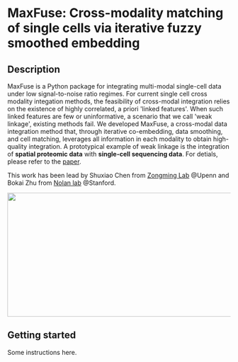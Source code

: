 # MaxFuse: Cross-modality matching of single cells via iterative fuzzy smoothed embedding

## Description

MaxFuse is a Python package for integrating multi-modal single-cell data under low signal-to-noise ratio regimes. For current single cell cross modality integation methods, the feasibility of cross-modal integration relies on the existence of highly correlated, a priori 'linked features'.  When such linked features are few or uninformative, a scenario that we call 'weak linkage', existing methods fail.  We developed MaxFuse, a cross-modal data integration method that, through iterative co-embedding, data smoothing, and cell matching, leverages all information in each modality to obtain high-quality integration. A prototypical example of weak linkage is the integration of **spatial proteomic data** with **single-cell sequencing data**. For detials, please refer to the [paper](https://www.biorxiv.org/content/10.1101/2023.01.12.523851v2).

This work has been lead by Shuxiao Chen from [Zongming Lab](http://www-stat.wharton.upenn.edu/~zongming/) @Upenn and Bokai Zhu from [Nolan lab](https://web.stanford.edu/group/nolan/) @Stanford.

<img src="https://github.com/shuxiaoc/maxfuse/blob/main/media/fig1.png" width="800" height="280">

## Getting started

Some instructions here.
